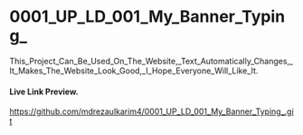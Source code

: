 # 0001_UP_LD_001_My_Banner_Typing_
This_Project_Can_Be_Used_On_The_Website,_Text_Automatically_Changes,_It_Makes_The_Website_Look_Good,_I_Hope_Everyone_Will_Like_It.

#### Live Link Preview.
https://github.com/mdrezaulkarim4/0001_UP_LD_001_My_Banner_Typing_.git
